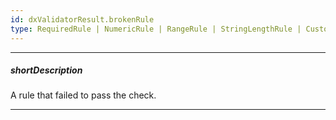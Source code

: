 ```yaml
---
id: dxValidatorResult.brokenRule
type: RequiredRule | NumericRule | RangeRule | StringLengthRule | CustomRule | CompareRule | PatternRule | EmailRule
---
```

---
##### shortDescription
A rule that failed to pass the check.

---
